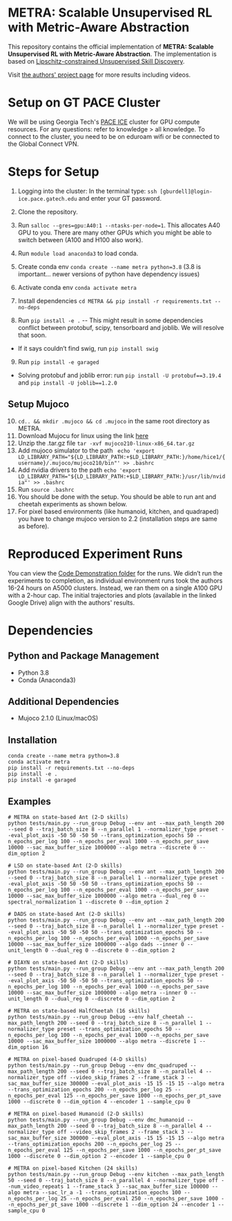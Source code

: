 # METRA: Scalable Unsupervised RL with Metric-Aware Abstraction

This repository contains the official implementation of **METRA: Scalable Unsupervised RL with Metric-Aware Abstraction**.
The implementation is based on
[Lipschitz-constrained Unsupervised Skill Discovery](https://github.com/seohongpark/LSD).

Visit [the authors' project page](https://seohong.me/projects/metra/) for more results including videos.


# Setup on GT PACE Cluster
We will be using Georgia Tech's [PACE ICE](https://gatech.service-now.com/home?id=kb_article_view&sysparm_article=KB0042102) cluster for GPU compute resources.
For any questions: refer to knowledge > all knowledge. To connect to the cluster, you need to be on eduroam wifi or be connected to the Global Connect VPN.

# Steps for Setup
1.  Logging into the cluster:
In the terminal type: `ssh [gburdell]@login-ice.pace.gatech.edu` and enter your GT password. 

2. Clone the repository.
3. Run `salloc --gres=gpu:A40:1 --ntasks-per-node=1`. This allocates A40 GPU to you. There are many other GPUs which you might be able to switch between (A100 and H100 also work).
4. Run `module load anaconda3` to load conda.
5. Create conda env `conda create --name metra python=3.8` (3.8 is important… newer versions of python have dependency issues)
6. Activate conda env `conda activate metra`
7. Install dependencies `cd METRA && pip install -r requirements.txt --no-deps`
8. Run `pip install -e .` -- This might result in some dependencies conflict between protobuf, scipy, tensorboard and joblib. We will resolve that soon.
- If it says couldn’t find swig, run `pip install swig`
9. Run `pip install -e garaged`
- Solving protobuf and joblib error: run `pip install -U protobuf==3.19.4` and `pip install -U joblib==1.2.0`

## Setup Mujoco 
10. `cd.. && mkdir .mujoco && cd .mujoco` in the same root directory as METRA.
11. Download Mujocu for linux using the link [here](https://gist.github.com/saratrajput/60b1310fe9d9df664f9983b38b50d5da)
12. Unzip the .tar.gz file `tar -xvf mujoco210-linux-x86_64.tar.gz`
13. Add mujoco simulator to the path ` echo 'export LD_LIBRARY_PATH="${LD_LIBRARY_PATH:+$LD_LIBRARY_PATH:}/home/hice1/{username}/.mujoco/mujoco210/bin"' >> .bashrc` 
14. Add nvidia drivers to the path `echo 'export LD_LIBRARY_PATH="${LD_LIBRARY_PATH:+$LD_LIBRARY_PATH:}/usr/lib/nvidia"' >> .bashrc`
15. Run `source .bashrc`
16. You should be done with the setup. You should be able to run ant and cheetah experiments as shown below.
27. For pixel based environments (like humanoid, kitchen, and quadraped) you have to change mujoco version to 2.2 (installation steps are same as before).

# Reproduced Experiment Runs
You can view the [Code Demonstration folder](https://drive.google.com/drive/folders/1cmt6VuAH89VTA2ug0ZBflqTvUKEzJ7lO?usp=sharing) for the runs. We didn’t run the experiments to completion, as individual environment runs took the authors 16-24 hours on A5000 clusters. Instead, we ran them on a single A100 GPU with a 2-hour cap. The initial trajectories and plots (available in the linked Google Drive) align with the authors' results.

# Dependencies
## Python and Package Management
- Python 3.8
- Conda (Anaconda3)

## Additional Dependencies
- Mujoco 2.1.0 (Linux/macOS)

## Installation

```
conda create --name metra python=3.8
conda activate metra
pip install -r requirements.txt --no-deps
pip install -e .
pip install -e garaged
```

## Examples

```
# METRA on state-based Ant (2-D skills)
python tests/main.py --run_group Debug --env ant --max_path_length 200 --seed 0 --traj_batch_size 8 --n_parallel 1 --normalizer_type preset --eval_plot_axis -50 50 -50 50 --trans_optimization_epochs 50 --n_epochs_per_log 100 --n_epochs_per_eval 1000 --n_epochs_per_save 10000 --sac_max_buffer_size 1000000 --algo metra --discrete 0 --dim_option 2

# LSD on state-based Ant (2-D skills)
python tests/main.py --run_group Debug --env ant --max_path_length 200 --seed 0 --traj_batch_size 8 --n_parallel 1 --normalizer_type preset --eval_plot_axis -50 50 -50 50 --trans_optimization_epochs 50 --n_epochs_per_log 100 --n_epochs_per_eval 1000 --n_epochs_per_save 10000 --sac_max_buffer_size 1000000 --algo metra --dual_reg 0 --spectral_normalization 1 --discrete 0 --dim_option 2

# DADS on state-based Ant (2-D skills)
python tests/main.py --run_group Debug --env ant --max_path_length 200 --seed 0 --traj_batch_size 8 --n_parallel 1 --normalizer_type preset --eval_plot_axis -50 50 -50 50 --trans_optimization_epochs 50 --n_epochs_per_log 100 --n_epochs_per_eval 1000 --n_epochs_per_save 10000 --sac_max_buffer_size 1000000 --algo dads --inner 0 --unit_length 0 --dual_reg 0 --discrete 0 --dim_option 2

# DIAYN on state-based Ant (2-D skills)
python tests/main.py --run_group Debug --env ant --max_path_length 200 --seed 0 --traj_batch_size 8 --n_parallel 1 --normalizer_type preset --eval_plot_axis -50 50 -50 50 --trans_optimization_epochs 50 --n_epochs_per_log 100 --n_epochs_per_eval 1000 --n_epochs_per_save 10000 --sac_max_buffer_size 1000000 --algo metra --inner 0 --unit_length 0 --dual_reg 0 --discrete 0 --dim_option 2

# METRA on state-based HalfCheetah (16 skills)
python tests/main.py --run_group Debug --env half_cheetah --max_path_length 200 --seed 0 --traj_batch_size 8 --n_parallel 1 --normalizer_type preset --trans_optimization_epochs 50 --n_epochs_per_log 100 --n_epochs_per_eval 1000 --n_epochs_per_save 10000 --sac_max_buffer_size 1000000 --algo metra --discrete 1 --dim_option 16

# METRA on pixel-based Quadruped (4-D skills)
python tests/main.py --run_group Debug --env dmc_quadruped --max_path_length 200 --seed 0 --traj_batch_size 8 --n_parallel 4 --normalizer_type off --video_skip_frames 2 --frame_stack 3 --sac_max_buffer_size 300000 --eval_plot_axis -15 15 -15 15 --algo metra --trans_optimization_epochs 200 --n_epochs_per_log 25 --n_epochs_per_eval 125 --n_epochs_per_save 1000 --n_epochs_per_pt_save 1000 --discrete 0 --dim_option 4 --encoder 1 --sample_cpu 0

# METRA on pixel-based Humanoid (2-D skills)
python tests/main.py --run_group Debug --env dmc_humanoid --max_path_length 200 --seed 0 --traj_batch_size 8 --n_parallel 4 --normalizer_type off --video_skip_frames 2 --frame_stack 3 --sac_max_buffer_size 300000 --eval_plot_axis -15 15 -15 15 --algo metra --trans_optimization_epochs 200 --n_epochs_per_log 25 --n_epochs_per_eval 125 --n_epochs_per_save 1000 --n_epochs_per_pt_save 1000 --discrete 0 --dim_option 2 --encoder 1 --sample_cpu 0

# METRA on pixel-based Kitchen (24 skills)
python tests/main.py --run_group Debug --env kitchen --max_path_length 50 --seed 0 --traj_batch_size 8 --n_parallel 4 --normalizer_type off --num_video_repeats 1 --frame_stack 3 --sac_max_buffer_size 100000 --algo metra --sac_lr_a -1 --trans_optimization_epochs 100 --n_epochs_per_log 25 --n_epochs_per_eval 250 --n_epochs_per_save 1000 --n_epochs_per_pt_save 1000 --discrete 1 --dim_option 24 --encoder 1 --sample_cpu 0
```
